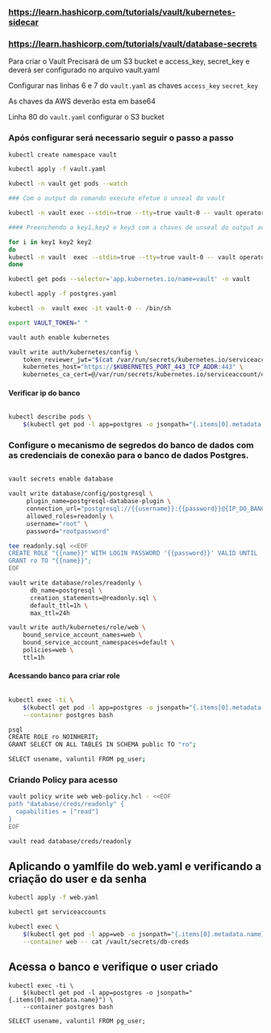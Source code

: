 ### https://learn.hashicorp.com/tutorials/vault/kubernetes-sidecar
### https://learn.hashicorp.com/tutorials/vault/database-secrets

Para criar o Vault Precisará de um S3 bucket e access_key, secret_key e deverá ser configurado no arquivo vault.yaml

Configurar nas linhas  6 e 7  do ```vault.yaml``` as chaves ```access_key```  ```secret_key```

As chaves da AWS deverão esta em base64

Linha 80 do ```vault.yaml``` configurar o S3 bucket

### Após configurar será necessario seguir o passo a passo

```bash
kubectl create namespace vault

kubectl apply -f vault.yaml

kubectl -n vault get pods --watch

### Com o output do comando execute efetue o unseal do vault

kubectl -n vault exec --stdin=true --tty=true vault-0 -- vault operator init

#### Preenchendo a key1,key2 e key3 com a chaves de unseal do output acima

for i in key1 key2 key2
do
kubectl -n vault  exec --stdin=true --tty=true vault-0 -- vault operator unseal $i
done

kubectl get pods --selector='app.kubernetes.io/name=vault' -n vault

kubectl apply -f postgres.yaml

kubectl -n  vault exec -it vault-0 -- /bin/sh

export VAULT_TOKEN=" "

vault auth enable kubernetes

vault write auth/kubernetes/config \
    token_reviewer_jwt="$(cat /var/run/secrets/kubernetes.io/serviceaccount/token)" \
    kubernetes_host="https://$KUBERNETES_PORT_443_TCP_ADDR:443" \
    kubernetes_ca_cert=@/var/run/secrets/kubernetes.io/serviceaccount/ca.crt
```

#### Verificar ip do banco

```bash

kubectl describe pods \
    $(kubectl get pod -l app=postgres -o jsonpath="{.items[0].metadata.name}") | grep IP

````
### Configure o mecanismo de segredos do banco de dados com as credenciais de conexão para o banco de dados Postgres.

```bash

vault secrets enable database

vault write database/config/postgresql \
     plugin_name=postgresql-database-plugin \
     connection_url="postgresql://{{username}}:{{password}}@{IP_DO_BANCO}/postgres?sslmode=disable" \
     allowed_roles=readonly \
     username="root" \
     password="rootpassword"

tee readonly.sql <<EOF
CREATE ROLE "{{name}}" WITH LOGIN PASSWORD '{{password}}' VALID UNTIL '{{expiration}}' INHERIT;
GRANT ro TO "{{name}}";
EOF

vault write database/roles/readonly \
      db_name=postgresql \
      creation_statements=@readonly.sql \
      default_ttl=1h \
      max_ttl=24h

vault write auth/kubernetes/role/web \
    bound_service_account_names=web \
    bound_service_account_namespaces=default \
    policies=web \
    ttl=1h

```

#### Acessando banco para criar role

```bash

kubectl exec -ti \
    $(kubectl get pod -l app=postgres -o jsonpath="{.items[0].metadata.name}") \
    --container postgres bash

psql
CREATE ROLE ro NOINHERIT;
GRANT SELECT ON ALL TABLES IN SCHEMA public TO "ro";

SELECT usename, valuntil FROM pg_user;

```
### Criando Policy para acesso

```bash
vault policy write web web-policy.hcl - <<EOF
path "database/creds/readonly" {
  capabilities = ["read"]
}
EOF

vault read database/creds/readonly

```
## Aplicando o yamlfile do web.yaml e verificando a criação do user e da senha

```bash
kubectl apply -f web.yaml

kubectl get serviceaccounts

kubectl exec \
    $(kubectl get pod -l app=web -o jsonpath="{.items[0].metadata.name}") \
    --container web -- cat /vault/secrets/db-creds
```
## Acessa o banco e verifique o user criado
```
kubectl exec -ti \
    $(kubectl get pod -l app=postgres -o jsonpath="{.items[0].metadata.name}") \
    --container postgres bash

SELECT usename, valuntil FROM pg_user;

```
